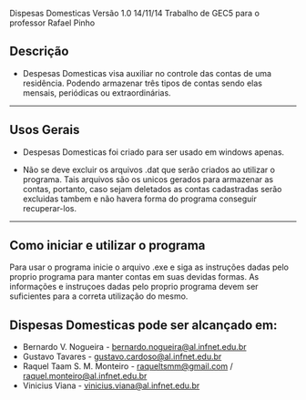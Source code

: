 Dispesas Domesticas  Versão 1.0 14/11/14
Trabalho de GEC5 para o professor Rafael Pinho

Descrição
-----------

- Despesas Domesticas visa auxiliar no controle das contas de uma residência. Podendo armazenar três tipos de contas sendo elas mensais, periódicas ou extraordinárias. 
  
------------------------------------------------------------------------------

Usos Gerais
-----------
  
- Despesas Domesticas foi criado para ser usado em windows apenas.
  
- Não se deve excluir os arquivos .dat que serão criados ao utilizar
  o programa. Tais arquivos são os unicos gerados para armazenar as contas,
  portanto, caso sejam deletados as contas cadastradas serão excluidas tambem
  e não havera forma do programa conseguir recuperar-los.
  
------------------------------------------------------------------------------

Como iniciar e utilizar o programa
----------------------------------

Para usar o programa inicie o arquivo .exe e siga as instruções dadas pelo proprio
programa para manter contas em suas devidas formas. As informações e instruçoes
dadas pelo proprio programa devem ser suficientes para a correta utilização do mesmo.

Dispesas Domesticas pode ser alcançado em:
-------------------------------------------
- Bernardo V. Nogueira - bernardo.nogueira@al.infnet.edu.br
- Gustavo Tavares - gustavo.cardoso@al.infnet.edu.br
- Raquel Taam S. M. Monteiro - raqueltsmm@gmail.com / raquel.monteiro@al.infnet.edu.br
- Vinicius Viana - vinicius.viana@al.infnet.edu.br

